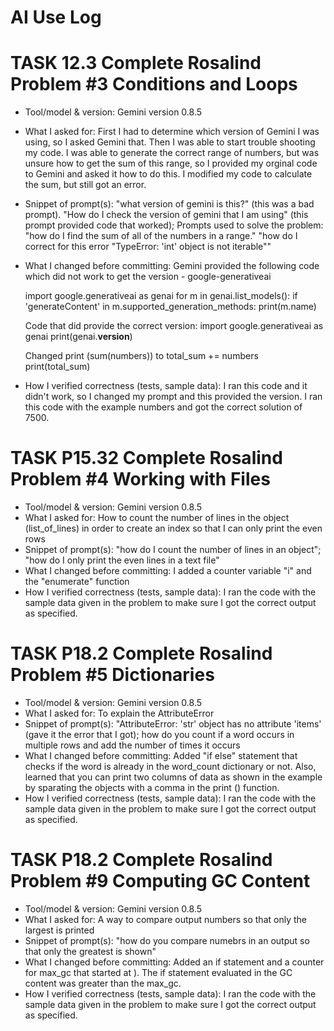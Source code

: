 # AI Use Log

# TASK 12.3 Complete Rosalind Problem #3 Conditions and Loops
- Tool/model & version: Gemini version 0.8.5
- What I asked for: First I had to determine which version of Gemini I was using, so I asked Gemini that. Then I was able to start trouble shooting my code. I was able to generate the correct range of numbers, but was unsure how to get the sum of this range, so I provided my orginal code to Gemini and asked it how to do this. I modified my code to calculate the sum, but still got an error. 
- Snippet of prompt(s): "what version of gemini is this?" (this was a bad prompt). "How do I check the version of gemini that I am using" (this prompt provided code that worked);
  Prompts used to solve the problem: "how do I find the sum of all of the numbers in a range." "how do I correct for this error "TypeError: 'int' object is not iterable""
- What I changed before committing: Gemini provided the following code which did not work to get the version - google-generativeai

  import google.generativeai as genai
  for m in genai.list_models():
  if 'generateContent' in m.supported_generation_methods:
    print(m.name)

  Code that did provide the correct version: import google.generativeai as genai
  print(genai.__version__)

  Changed print (sum(numbers)) to total_sum += numbers
                                    print(total_sum)

- How I verified correctness (tests, sample data): I ran this code and it didn't work, so I changed my prompt and this provided the version. I ran this code with the example numbers and got the correct solution of 7500. 


# TASK P15.32 Complete Rosalind Problem #4 Working with Files
- Tool/model & version: Gemini version 0.8.5
- What I asked for: How to count the number of lines in the object (list_of_lines) in order to create an index so that I can only print the even rows
- Snippet of prompt(s): "how do I count the number of lines in an object"; "how do I only print the even lines in a text file"
- What I changed before committing: I added a counter variable "i" and the "enumerate" function
- How I verified correctness (tests, sample data): I ran the code with the sample data given in the problem to make sure I got the correct output as specified.

# TASK P18.2 Complete Rosalind Problem #5 Dictionaries
- Tool/model & version: Gemini version 0.8.5
- What I asked for: To explain the AttributeError
- Snippet of prompt(s): "AttributeError: 'str' object has no attribute 'items' (gave it the error that I got); how do you count if a word occurs in multiple rows and add the number of times it occurs
- What I changed before committing: Added "if else" statement that checks if the word is already in the word_count dictionary or not. Also, learned that you can print two columns of data as shown in the example by sparating the objects with a comma in the print () function. 
- How I verified correctness (tests, sample data): I ran the code with the sample data given in the problem to make sure I got the correct output as specified.

# TASK P18.2 Complete Rosalind Problem #9 Computing GC Content
- Tool/model & version: Gemini version 0.8.5
- What I asked for: A way to compare output numbers so that only the largest is printed 
- Snippet of prompt(s): "how do you compare numebrs in an output so that only the greatest is shown"
- What I changed before committing: Added an if statement and a counter for max_gc that started at ). The if statement evaluated in the GC content was greater than the max_gc. 
- How I verified correctness (tests, sample data): I ran the code with the sample data given in the problem to make sure I got the correct output as specified.


